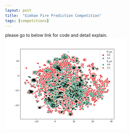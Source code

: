 ```yaml
---
layout: post
title:  "Gimhae Fire Prediction Competition"
tags: [competitions]
---
```






please go to below link for code and detail explain.
![go to repository](/assets/2020/01_23/canberra.png)

